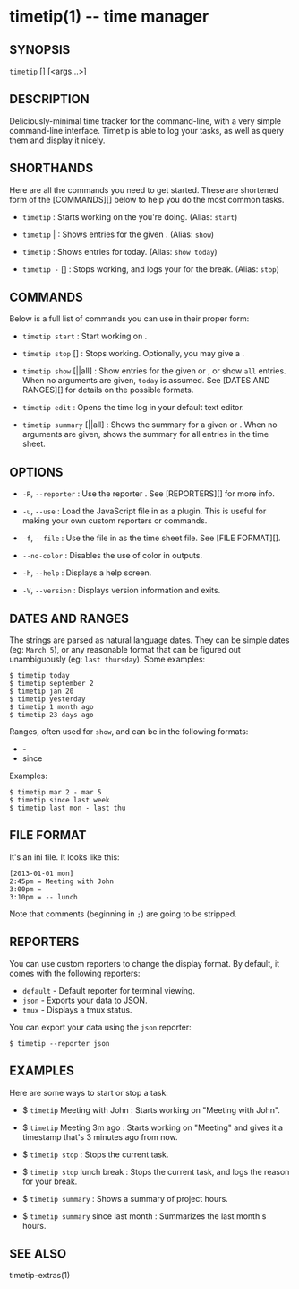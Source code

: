 timetip(1) -- time manager
==========================

## SYNOPSIS

`timetip` [<command>] [<args...>]

## DESCRIPTION

Deliciously-minimal time tracker for the command-line, with a very simple
command-line interface. Timetip is able to log your tasks, as well as query
them and display it nicely.

## SHORTHANDS

Here are all the commands you need to get started. These are shortened form of
the [COMMANDS][] below to help you do the most common tasks.

 * `timetip` <new-task-name> :
   Starts working on the <task> you're doing. (Alias: `start`)

 * `timetip` <date>|<range> :
   Shows entries for the given <date>. (Alias: `show`)

 * `timetip` :
   Shows entries for today. (Alias: `show today`)

 * `timetip -` [<reason>] :
   Stops working, and logs your <reason> for the break. (Alias: `stop`)

## COMMANDS

Below is a full list of commands you can use in their proper form:

 * `timetip start` <new-task-name> :
   Start working on <task>.

 * `timetip stop` [<reason>] :
   Stops working. Optionally, you may give a <reason>.

 * `timetip show` [<date>|<range>|all] :
   Show entries for the given <date> or <range>, or show `all` entries. When no 
   arguments are given, `today` is assumed. See [DATES AND RANGES][] for details 
   on the possible formats.

 * `timetip edit` :
   Opens the time log in your default text editor.

 * `timetip summary` [<date>|<range>|all] :
   Shows the summary for a given <date> or <range>. When no arguments are given, 
   shows the summary for all entries in the time sheet.

## OPTIONS

  * `-R`, `--reporter` <name> :
    Use the reporter <name>. See [REPORTERS][] for more info.

  * `-u`, `--use` <path> :
    Load the JavaScript file in <path> as a plugin. This is useful for making
    your own custom reporters or commands.

  * `-f`, `--file` <path> :
    Use the file in <path> as the time sheet file. See [FILE FORMAT][].

  * `--no-color` :
    Disables the use of color in outputs.

  * `-h`, `--help` :
    Displays a help screen.

  * `-V`, `--version` :
    Displays version information and exits.

## DATES AND RANGES

The <date> strings are parsed as natural language dates. They can be simple
dates (eg: `March 5`), or any reasonable format that can be figured out
unambiguously (eg: `last thursday`). Some examples:

    $ timetip today
    $ timetip september 2
    $ timetip jan 20
    $ timetip yesterday
    $ timetip 1 month ago
    $ timetip 23 days ago

Ranges, often used for `show`, and  can be in the following formats:

  * <date> - <date>
  * since <date>

Examples:

    $ timetip mar 2 - mar 5
    $ timetip since last week
    $ timetip last mon - last thu

## FILE FORMAT
It's an ini file. It looks like this:

    [2013-01-01 mon]
    2:45pm = Meeting with John
    3:00pm =
    3:10pm = -- lunch

Note that comments (beginning in `;`) are going to be stripped.

## REPORTERS

You can use custom reporters to change the display format. By default, it comes
with the following reporters:

  * `default` - Default reporter for terminal viewing.
  * `json` - Exports your data to JSON.
  * `tmux` - Displays a tmux status.

You can export your data using the `json` reporter:

    $ timetip --reporter json

## EXAMPLES

Here are some ways to start or stop a task:

  * $ `timetip` Meeting with John :
    Starts working on "Meeting with John".

  * $ `timetip` Meeting 3m ago :
    Starts working on "Meeting" and gives it a timestamp that's 3 minutes ago
    from now.

  * $ `timetip stop` :
    Stops the current task.

  * $ `timetip stop` lunch break :
    Stops the current task, and logs the reason for your break.

  * $ `timetip summary` :
    Shows a summary of project hours.

  * $ `timetip summary` since last month :
    Summarizes the last month's hours.

## SEE ALSO

timetip-extras(1)
